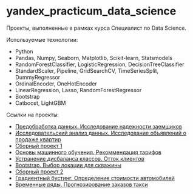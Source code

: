 # yandex_practicum_data_science
Проекты, выполненные в рамках курса Специалист по Data Science.

Используемые технологии:
- Python
- Pandas, Numpy, Seaborn, Matplotlib, Scikit-learn, Statsmodels
- RandomForestClassifier, LogisticRegression, DecisionTreeClassifier
- StandardScaler, Pipeline, GridSearchCV, TimeSeriesSplit, DummyRegressor
- OrdinalEncoder, OneHotEncoder
- LinearRegression, Lasso, RandomForestRegressor
- Bootstrap
- Catboost, LightGBM

Ссылки на проекты:
- [Предобработка данных. Исследование надежности заемщиков](https://github.com/janegris/yandex_practicum_data_science/tree/main/1_Preprocessing%20data "Project1")
- [Исследовательский анализ данных. Исследование объявлений о продаже квартир](https://github.com/janegris/yandex_practicum_data_science/tree/main/2_Explotatory%20data%20analysis "Project2")
- [Сборный проект 1](https://github.com/janegris/yandex_practicum_data_science/tree/main/3_Project%201 "Project3")
- [Основы машинного обучения. Рекоммендация тарифов](https://github.com/janegris/yandex_practicum_data_science/tree/main/4_TariffRecommendation%20ML "Project4")
- [Устранение дисбаланса классов. Отток клиентов](https://github.com/janegris/yandex_practicum_data_science/tree/main/5_ClientsFlow-out "Project5")
- [Bootstrap. Выбор локации для скважины](https://github.com/janegris/yandex_practicum_data_science/tree/main/6_OilWellLocation1 "Project6")
- [Сборный проект 2](https://github.com/janegris/yandex_practicum_data_science/tree/main/7_Project%202 "Project7")
- [Градиентный бустинг. Определение стоимости автомобилей](https://github.com/janegris/yandex_practicum_data_science/tree/main/8_CarCost "Project8")
- [Временные ряды. Прогнозирование заказов такси](https://github.com/janegris/yandex_practicum_data_science/tree/main/9_TaxiOrdersPrediction "Project9")
